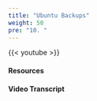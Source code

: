 ```yaml
---
title: "Ubuntu Backups"
weight: 50
pre: "10. "
---
```


{{< youtube  >}}

#### Resources


#### Video Transcript
